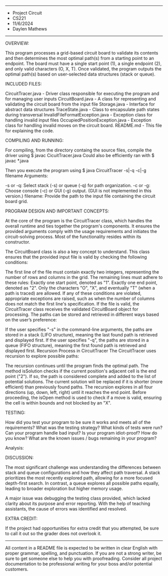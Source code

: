 ****************
* Project Circuit
* CS221
* 11/6/2024
* Daylen Mathews
**************** 

OVERVIEW:

 This program processes a grid-based circuit board to validate its contents and then determines the most optimal path(s) from a starting point to an endpoint. The board must have a single start point (1), a single endpoint (2), and only valid characters (O, X, T). Once validated, the program outputs the optimal path(s) based on user-selected data structures (stack or queue).


INCLUDED FILES:

CircuitTracer.java - Driver class responsible for executing the program and for managing user inputs
CircuitBoard.java - A class for representing and validating the circuit board from the input file
Storage.java - Interface for abstract data structures
TraceState.java - Class to encapsulate path states during transversal
InvalidFileFormatException.java - Exception class for handling invalid input files
OccupiedPositionException.java - Exception class for handling invalid moves on the circuit board. 
README.md - This file for explaining the code. 

COMPILING AND RUNNING:

 For compiling, from the directory containg the source files, compile the driver using
 $ javac CicuitTracer.java
Could also be efficiently ran with $ javac *.java 
 
 Then you execute the program using 
 $ java CircuitTracer -s|-q -c|-g filename
 Arguments:

-s or -q: Select stack (-s) or queue (-q) for path organization.
-c or -g: Choose console (-c) or GUI (-g) output. (GUI is not implemented in this version.)
filename: Provide the path to the input file containing the circuit board grid.

PROGRAM DESIGN AND IMPORTANT CONCEPTS:

At the core of the program is the CircuitTracer class, which handles the overall runtime and ties together the program's components. It ensures the provided arguments comply with the usage requirements and initiates the circuit-solving process. Most of the functionality resides within its constructor.

The CircuitBoard class is also a key concept to understand. This class ensures that the provided input file is valid by checking the following conditions:

The first line of the file must contain exactly two integers, representing the number of rows and columns in the grid.
The remaining lines must adhere to these rules:
Exactly one start point, denoted as "1".
Exactly one end point, denoted as "2".
Only the characters "O", "X", and eventually "T" (when a path is traced) are allowed.
If any of these conditions are violated, appropriate exceptions are raised, such as when the number of columns does not match the first line's specification. If the file is valid, the CircuitTracer class receives the validated CircuitBoard object for processing.
The paths can be stored and retrieved in different ways based on the user’s preference:

If the user specifies "-s" in the command-line arguments, the paths are stored in a stack (LIFO structure), meaning the last found path is retrieved and displayed first.
If the user specifies "-q", the paths are stored in a queue (FIFO structure), meaning the first found path is retrieved and displayed first.
Recursion Process in CircuitTracer
The CircuitTracer uses recursion to explore possible paths:

The recursion continues until the program finds the optimal path. The method isSolution checks if the current position's adjacent cell is the end point ("2"). If so, the path is considered complete and added to the list of potential solutions.
The current solution will be replaced if it is shorter (more efficient) than previously found paths.
The recursion explores in all four directions (up, down, left, right) until it reaches the end point.
Before proceeding, the isOpen method is used to check if a move is valid, ensuring the cell is within bounds and not blocked by an "X".


TESTING:

 How did you test your program to be sure it works and meets all of the
 requirements? What was the testing strategy? What kinds of tests were run?
 Can your program handle bad input? Is your program  idiot-proof? How do you 
 know? What are the known issues / bugs remaining in your program?

Analysis:



DISCUSSION:
 
 The most significant challenge was understanding the differences between stack and queue configurations and how they affect path traversal. A stack prioritizes the most recently explored path, allowing for a more focused depth-first search. In contrast, a queue explores all possible paths equally, leading to broader exploration but higher memory usage.

A major issue was debugging the testing class provided, which lacked clarity about its purpose and error reporting. With the help of teaching assistants, the cause of errors was identified and resolved.
 
 
EXTRA CREDIT:

 If the project had opportunities for extra credit that you attempted,
 be sure to call it out so the grader does not overlook it.


----------------------------------------------------------------------------

All content in a README file is expected to be written in clear English with
proper grammar, spelling, and punctuation. If you are not a strong writer,
be sure to get someone else to help you with proofreading. Consider all project
documentation to be professional writing for your boss and/or potential
customers.